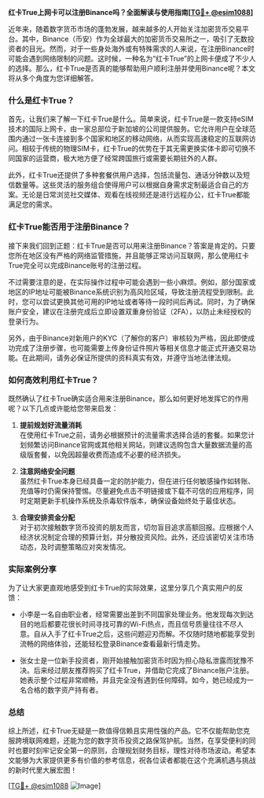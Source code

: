 **红卡True上网卡可以注册Binance吗？全面解读与使用指南[[TG💪+ @esim1088](https://t.me/s/esim1088)]**

近年来，随着数字货币市场的蓬勃发展，越来越多的人开始关注加密货币交易平台。其中，Binance（币安）作为全球最大的加密货币交易所之一，吸引了无数投资者的目光。然而，对于一些身处海外或有特殊需求的人来说，在注册Binance时可能会遇到网络限制的问题。这时候，一种名为“红卡True”的上网卡便成了不少人的选择。那么，红卡True是否真的能够帮助用户顺利注册并使用Binance呢？本文将从多个角度为您详细解答。

### 什么是红卡True？

首先，让我们来了解一下红卡True是什么。简单来说，红卡True是一款支持eSIM技术的国际上网卡，由一家总部位于新加坡的公司提供服务。它允许用户在全球范围内通过一张卡连接到多个国家和地区的移动网络，从而实现高速稳定的互联网访问。相较于传统的物理SIM卡，红卡True的优势在于其无需更换实体卡即可切换不同国家的运营商，极大地方便了经常跨国旅行或需要长期驻外的人群。

此外，红卡True还提供了多种套餐供用户选择，包括流量包、通话分钟数以及短信数量等。这些灵活的服务组合使得用户可以根据自身需求定制最适合自己的方案。无论是日常浏览社交媒体、观看在线视频还是进行远程办公，红卡True都能满足您的需求。

### 红卡True能否用于注册Binance？

接下来我们回到正题：红卡True是否可以用来注册Binance？答案是肯定的。只要您所在地区没有严格的网络监管措施，并且能够正常访问互联网，那么使用红卡True完全可以完成Binance账号的注册过程。

不过需要注意的是，在实际操作过程中可能会遇到一些小麻烦。例如，部分国家或地区的IP地址可能被Binance系统识别为高风险区域，导致注册流程受到限制。此时，您可以尝试更换其他可用的IP地址或者等待一段时间后再试。同时，为了确保账户安全，建议在注册完成后立即设置双重身份验证（2FA），以防止未经授权的登录行为。

另外，由于Binance对新用户的KYC（了解你的客户）审核较为严格，因此即使成功完成了注册步骤，也可能需要上传身份证件照片等相关信息才能正式开通交易功能。在此期间，请务必保证所提供的资料真实有效，并遵守当地法律法规。

### 如何高效利用红卡True？

既然确认了红卡True确实适合用来注册Binance，那么如何更好地发挥它的作用呢？以下几点或许能给您带来启发：

1. **提前规划好流量消耗**  
   在使用红卡True之前，请务必根据预计的流量需求选择合适的套餐。如果您计划频繁访问Binance官网或其他相关网站，则建议选购包含大量数据流量的高级版套餐，以免因超量收费而造成不必要的经济损失。

2. **注意网络安全问题**  
   虽然红卡True本身已经具备一定的防护能力，但在进行任何敏感操作如转账、充值等时仍需保持警惕。尽量避免点击不明链接或下载不可信的应用程序，同时定期更新手机操作系统及杀毒软件版本，确保设备始终处于最佳状态。

3. **合理安排资金分配**  
   对于初次接触数字货币投资的朋友而言，切勿盲目追求高额回报。应根据个人经济状况制定合理的预算计划，并分散投资风险。此外，还应该密切关注市场动态，及时调整策略应对突发情况。

### 实际案例分享

为了让大家更直观地感受到红卡True的实际效果，这里分享几个真实用户的反馈：

- 小李是一名自由职业者，经常需要出差到不同国家处理业务。他发现每次到达目的地后都要花很长时间寻找可靠的Wi-Fi热点，而且信号质量往往不尽人意。自从入手了红卡True之后，这些问题迎刃而解。不仅随时随地都能享受到流畅的网络体验，还能轻松登录Binance查看最新行情走势。
  
- 张女士是一位新手投资者，刚开始接触加密货币时因为担心隐私泄露而犹豫不决。后来经过朋友推荐购买了红卡True，并借助它完成了Binance账户注册。她表示整个过程非常顺畅，并且完全没有遇到任何障碍。如今，她已经成为一名合格的数字资产持有者。

### 总结

综上所述，红卡True无疑是一款值得信赖且实用性强的产品。它不仅能帮助您克服跨境联网难题，还能为您的数字货币投资之路保驾护航。当然，在享受便利的同时也要时刻牢记安全第一的原则，合理规划财务目标，理性对待市场波动。希望本文能够为大家提供更多有价值的参考信息，祝各位读者都能在这个充满机遇与挑战的新时代里大展宏图！

[[TG💪+ @esim1088](https://t.me/s/esim1088) ![Image](https://i.postimg.cc/4NQfJmqS/Snipaste-2025-05-13-00-14-12.png)]